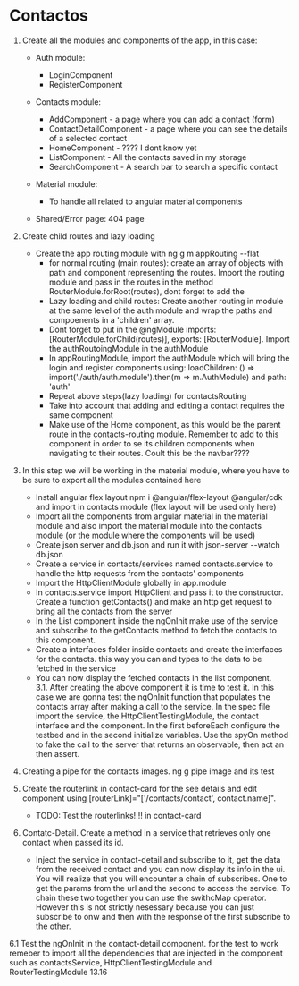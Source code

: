 # Contactos

1. Create all the modules and components of the app, in this case: 
    -  Auth module:
        - LoginComponent
        - RegisterComponent
    - Contacts module:
        - AddComponent - a page where you can add a contact (form)
        - ContactDetailComponent - a page where you can see the details of a selected contact
        - HomeComponent - ???? I dont know yet
        - ListComponent - All the contacts saved in my storage
        - SearchComponent - A search bar to search a specific contact 
    - Material module:
        - To handle all related to angular material components

    - Shared/Error page: 404 page
2. Create child routes and lazy loading
    - Create the app routing module with ng g m appRouting --flat
        - for normal routing (main routes): create an array of objects with path and component representing the routes. Import the routing module and pass in the routes in the method RouterModule.forRoot(routes), dont forget to add the <router-outlet>
        - Lazy loading and child routes: Create another routing in module at the same level of the auth module and wrap the paths and compoenents in a 'children' array.
        - Dont forget to put in the @ngModule imports: [RouterModule.forChild(routes)], exports: [RouterModule]. Import the authRoutoingModule in the authModule
        - In appRoutingModule, import the authModule which will bring the login and register components using: loadChildren: () => import('./auth/auth.module').then(m => m.AuthModule) and path: 'auth'
        - Repeat above steps(lazy loading) for contactsRouting
        - Take into account that adding and editing a contact requires the same component
        - Make use of the Home component, as this would be the parent route in the contacts-routing module. Remember to add <router-outlet> to this component in order to se its children components when navigating to their routes. Coult this be the navbar????
3. In this step we will be working in the material module, where you have to be sure to export all the modules contained here
    - Install angular flex layout npm i @angular/flex-layout @angular/cdk and import in contacts module (flex layout will be used only here)
    - Import all the components from angular material in the material module and also import the material module into the contacts module (or the module where the components will be used)
    - Create json server and db.json and run it with json-server --watch db.json
    - Create a service in contacts/services named contacts.service to handle the http requests from the contacts' components
    - Import the HttpClientModule globally in app.module
    - In contacts.service import HttpClient and pass it to the constructor. Create a function getContacts() and make an http get request to bring all the contacts from the server
    - In the List component inside the ngOnInit make use of the service and subscribe to the getContacts method to fetch the contacts to this component. 
    - Create a interfaces folder inside contacts and create the interfaces for the contacts. this way you can and types to the data to be fetched in the service
    - You can now display the fetched contacts in the list component.    
3.1. After creating the above component it is time to test it. In this case we are gonna test the ngOnInit function that populates the contacts array after making a call to the service. In the spec file import the service, the HttpClientTestingModule, the contact interface and the component. In the first beforeEach configure the testbed and in the second initialize variables. Use the spyOn method to fake the call to the server that returns an observable, then act an then assert.

4. Creating a pipe for the contacts images. ng g pipe image and its test
5. Create the routerlink in contact-card for the see details and edit component using  [routerLink]="['/contacts/contact', contact.name]". 
    - TODO: Test the routerlinks!!!! in contact-card
6. Contatc-Detail. Create a method in a service that retrieves only one contact when passed its id. 
    - Inject the service in contact-detail and subscribe to it, get the data from the received contact and you can now display its info in the ui. You will realize that you will encounter a chain of subscribes. One to get the params from the url and the second to access the service. To chain these two together you can use the swithcMap operator. However this is not strictly nesessary because you can just subscribe to onw and then with the response of the first subscribe to the other.

6.1 Test the ngOnInit in the contact-detail component. for the test to work remeber to import all the dependencies that are injected in the component such as contactsService, HttpClientTestingModule and RouterTestingModule
13.16


